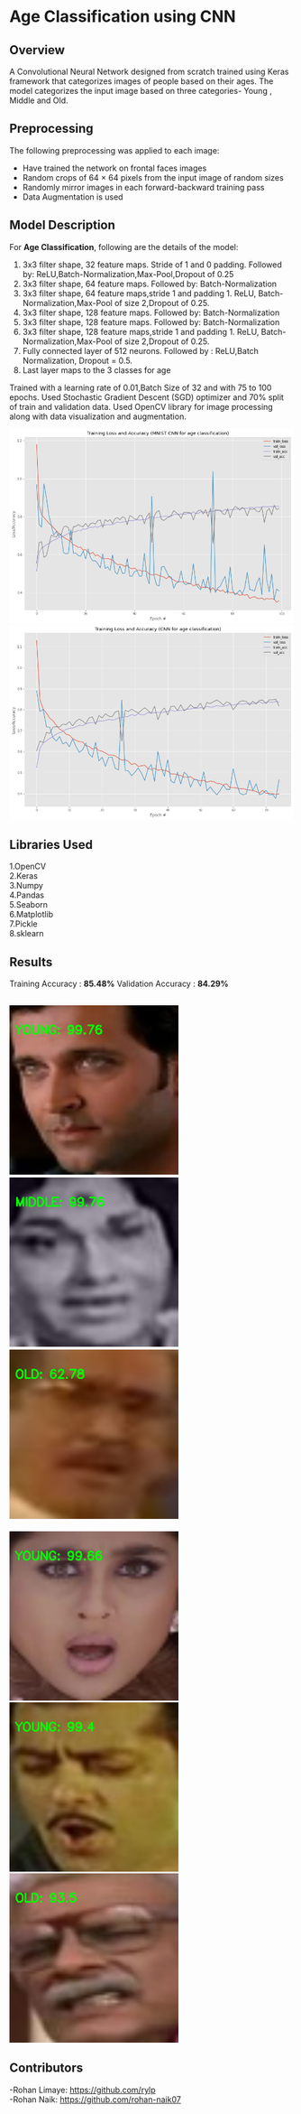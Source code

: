 
# Age Classification using CNN

## Overview
A Convolutional Neural Network designed from scratch trained using Keras framework that categorizes images of people based on their ages. 
The model categorizes the input image based on three categories- Young , Middle and Old. 

## Preprocessing
The following preprocessing was applied to each image:

- Have trained the network on frontal faces images
- Random crops of 64 × 64 pixels from the input image of random sizes
- Randomly mirror images in each forward-backward training pass
- Data Augmentation is used

## Model Description
For **Age Classification**, following are the details of the model: 

1. 3x3 filter shape, 32 feature maps. Stride of 1 and 0 padding. Followed by: ReLU,Batch-Normalization,Max-Pool,Dropout of 0.25
2. 3x3 filter shape, 64 feature maps. Followed by: Batch-Normalization
3. 3x3 filter shape, 64 feature maps,stride 1 and padding 1. ReLU, Batch-Normalization,Max-Pool of size 2,Dropout of 0.25.
4. 3x3 filter shape, 128 feature maps. Followed by: Batch-Normalization
5. 3x3 filter shape, 128 feature maps. Followed by: Batch-Normalization
6. 3x3 filter shape, 128 feature maps,stride 1 and padding 1. ReLU, Batch-Normalization,Max-Pool of size 2,Dropout of 0.25.
7. Fully connected layer of 512 neurons. Followed by : ReLU,Batch Normalization, Dropout = 0.5. 
8. Last layer maps to the 3 classes for age
  
Trained with a learning rate of 0.01,Batch Size of 32 and with 75 to 100 epochs.
Used Stochastic Gradient Descent (SGD) optimizer and 70% split of train and validation data.
Used OpenCV library for image processing along with data visualization and augmentation.

![With 75 epochs](accuracy_loss_tradeoff_graphs/100epochs.png)
![With 100 epochs](accuracy_loss_tradeoff_graphs/75epochs.png)

## Libraries Used
1.OpenCV</br>
2.Keras</br>
3.Numpy</br>
4.Pandas</br>
5.Seaborn</br>
6.Matplotlib</br>
7.Pickle</br>
8.sklearn</br>

## Results

Training Accuracy : **85.48%**
Validation Accuracy : **84.29%**

![](output_images/sample_young_image.png)
![](output_images/sample_middle_image.png)
![](output_images/sample_old_image.png)
---
![](output_images/sample_young_image3.png)
![](output_images/sample_young_image2.png)
![](output_images/sample_old_image2.png)

## Contributors
-Rohan Limaye: https://github.com/rylp </br>
-Rohan Naik: https://github.com/rohan-naik07 


